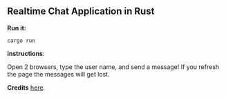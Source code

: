 ## Realtime Chat Application in Rust

**Run it:**

```cargo run```

**instructions**:

Open 2 browsers, type the user name, and send a message! If you refresh the page the messages will get lost.

**Credits** [here](https://github.com/rwf2/Rocket/tree/v0.5-rc/examples).
